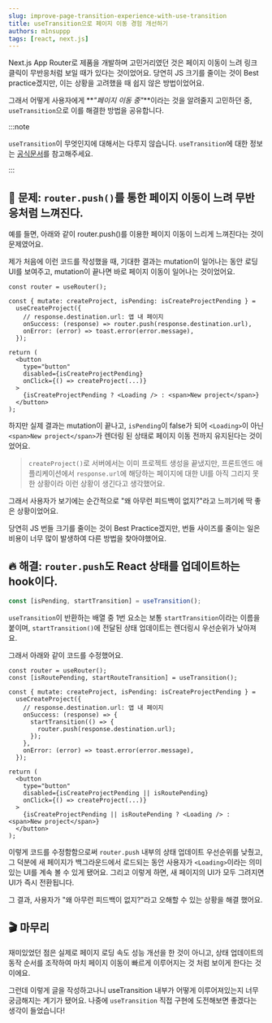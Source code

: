 ```yaml
---
slug: improve-page-transition-experience-with-use-transition
title: useTransition으로 페이지 이동 경험 개선하기
authors: m1nsuppp
tags: [react, next.js]
---
```


Next.js App Router로 제품을 개발하며 고민거리였던 것은 페이지 이동이 느려 링크 클릭이 무반응처럼 보일 때가 있다는 것이었어요.
당연히 JS 크기를 줄이는 것이 Best practice겠지만, 이는 상황을 고려했을 때 쉽지 않은 방법이었어요.

그래서 어떻게 사용자에게 **_"페이지 이동 중"_**이라는 것을 알려줄지 고민하던 중, `useTransition`으로 이를 해결한 방법을 공유합니다.

<!--truncate-->

:::note

`useTransition`이 무엇인지에 대해서는 다루지 않습니다. `useTransition`에 대한 정보는 [공식문서](https://react.dev/reference/react/useTransition)를 참고해주세요.

:::

## 👿 문제: `router.push()`를 통한 페이지 이동이 느려 무반응처럼 느껴진다.

예를 들면, 아래와 같이 router.push()를 이용한 페이지 이동이 느리게 느껴진다는 것이 문제였어요.

제가 처음에 이런 코드를 작성했을 때, 기대한 결과는 mutation이 일어나는 동안 로딩 UI를 보여주고, mutation이 끝나면 바로 페이지 이동이 일어나는 것이었어요.

```tsx
const router = useRouter();

const { mutate: createProject, isPending: isCreateProjectPending } =
  useCreateProject({
    // response.destination.url: 앱 내 페이지
    onSuccess: (response) => router.push(response.destination.url),
    onError: (error) => toast.error(error.message),
  });

return (
  <button
    type="button"
    disabled={isCreateProjectPending}
    onClick={() => createProject(...)}
  >
    {isCreateProjectPending ? <Loading /> : <span>New project</span>}
  </button>
);
```

하지만 실제 결과는 mutation이 끝나고, `isPending`이 false가 되어 `<Loading>`이 아닌 `<span>New project</span>`가 렌더링 된 상태로 페이지 이동 전까지 유지된다는 것이었어요.

> `createProject()`로 서버에서는 이미 프로젝트 생성을 끝냈지만, 프론트엔드 애플리케이션에서 `response.url`에 해당하는 페이지에 대한 UI를 아직 그리지 못한 상황이라 이런 상황이 생긴다고 생각했어요.

그래서 사용자가 보기에는 순간적으로 "왜 아무런 피드백이 없지?"라고 느끼기에 딱 좋은 상황이었어요.

당연히 JS 번들 크기를 줄이는 것이 Best Practice겠지만, 번들 사이즈를 줄이는 일은 비용이 너무 많이 발생하여 다른 방법을 찾아야했어요.

## 🔥 해결: `router.push`도 React 상태를 업데이트하는 hook이다.

```typescript
const [isPending, startTransition] = useTransition();
```

`useTransition`이 반환하는 배열 중 1번 요소는 보통 `startTransition`이라는 이름을 붙이며, `startTransition()`에 전달된 상태 업데이트는 렌더링시 우선순위가 낮아져요.

그래서 아래와 같이 코드를 수정했어요.

```tsx
const router = useRouter();
const [isRoutePending, startRouteTransition] = useTransition();

const { mutate: createProject, isPending: isCreateProjectPending } =
  useCreateProject({
    // response.destination.url: 앱 내 페이지
    onSuccess: (response) => {
      startTransition(() => {
        router.push(response.destination.url);
      });
    },
    onError: (error) => toast.error(error.message),
  });

return (
  <button
    type="button"
    disabled={isCreateProjectPending || isRoutePending}
    onClick={() => createProject(...)}
  >
    {isCreateProjectPending || isRoutePending ? <Loading /> : <span>New project</span>}
  </button>
);
```

이렇게 코드를 수정함함으로써 `router.push` 내부의 상태 업데이트 우선순위를 낮췄고, 그 덕분에 새 페이지가 백그라운드에서 로드되는 동안 사용자가 `<Loading>`이라는 의미있는 UI를 계속 볼 수 있게 됐어요. 그리고 이렇게 하면, 새 페이지의 UI가 모두 그려지면 UI가 즉시 전환됩니다.

그 결과, 사용자가 "왜 아무런 피드백이 없지?"라고 오해할 수 있는 상황을 해결 했어요.

## 🎬 마무리

재미있었던 점은 실제로 페이지 로딩 속도 성능 개선을 한 것이 아니고, 상태 업데이트의 동작 순서를 조작하여 마치 페이지 이동이 빠르게 이루어지는 것 처럼 보이게 한다는 것이에요.

그런데 이렇게 글을 작성하고나니 useTransition 내부가 어떻게 이루어져있는지 너무 궁금해지는 계기가 됐어요. 나중에 `useTransition` 직접 구현에 도전해보면 좋겠다는 생각이 들었습니다!
